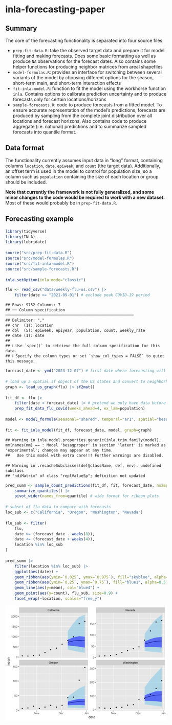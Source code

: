 inla-forecasting-paper
================

## Summary

The core of the forecasting functionality is separated into four source
files:

- `prep-fit-data.R`: take the observed target data and prepare it for
  model fitting and making forecasts. Does some basic formatting as well
  as produce `NA` observations for the forecast dates. Also contains
  some helper functions for producing neighbor matrices from areal
  shapefiles
- `model-formulas.R`: provides an interface for switching between
  several variants of the model by choosing different options for the
  season, short-term main, and short-term interaction effects
- `fit-inla-model.R`: function to fit the model using the workhorse
  function `inla`. Contains options to calibrate prediction uncertainty
  and to produce forecasts only for certain locations/horizons
- `sample-forecasts.R`: code to produce forecasts from a fitted model.
  To ensure accurate representation of the model’s predictions,
  forecasts are produced by sampling from the complete joint
  distribution over all locations and forecast horizons. Also contains
  code to produce aggregate (i.e. national) predictions and to summarize
  sampled forecasts into quantile format.

## Data format

The functionality currently assumes input data in “long” format,
containing columns `location`, `date`, `epiweek`, and `count` (the
target data). Additionally, an offset term is used in the model to
control for population size, so a column such as `population` containing
the size of each location or group should be included.

**Note that currently the framework is not fully generalized, and some
minor changes to the code would be required to work with a new
dataset.** Most of these would probably be in `prep-fit-data.R`.

## Forecasting example

``` r
library(tidyverse)
library(INLA)
library(lubridate)

source("src/prep-fit-data.R")
source("src/model-formulas.R")
source("src/fit-inla-model.R")
source("src/sample-forecasts.R")

inla.setOption(inla.mode="classic")
```

``` r
flu <- read_csv("data/weekly-flu-us.csv") |> 
    filter(date >= "2021-09-01") # exclude peak COVID-19 period
```

    ## Rows: 9752 Columns: 7
    ## ── Column specification ────────────────────────────────────────────────────────
    ## Delimiter: ","
    ## chr  (1): location
    ## dbl  (5): epiweek, epiyear, population, count, weekly_rate
    ## date (1): date
    ## 
    ## ℹ Use `spec()` to retrieve the full column specification for this data.
    ## ℹ Specify the column types or set `show_col_types = FALSE` to quiet this message.

``` r
forecast_date <- ymd("2023-12-07") # first date where forecasting will begin

# load up a spatial sf object of the US states and convert to neighborhood matrix
graph <- load_us_graph(flu) |> sf2mat()

fit_df <- flu |> 
    filter(date < forecast_date) |> # pretend we only have data before `forecast_date`
    prep_fit_data_flu_covid(weeks_ahead=4, ex_lam=population)

model <- model_formula(seasonal="shared", temporal="ar1", spatial="besagproper")

fit <- fit_inla_model(fit_df, forecast_date, model, graph=graph)
```

    ## Warning in inla.model.properties.generic(inla.trim.family(model), mm[names(mm) == : Model 'besagproper' in section 'latent' is marked as 'experimental'; changes may appear at any time.
    ##   Use this model with extra care!!! Further warnings are disabled.

    ## Warning in .recacheSubclasses(def@className, def, env): undefined subclass
    ## "ndiMatrix" of class "replValueSp"; definition not updated

``` r
pred_summ <- sample_count_predictions(fit_df, fit, forecast_date, nsamp=5000) |> 
    summarize_quantiles() |> 
    pivot_wider(names_from=quantile) # wide format for ribbon plots

# subset of flu data to compare with forecasts
loc_sub <- c("California", "Oregon", "Washington", "Nevada")

flu_sub <- filter(
    flu, 
    date >= (forecast_date - weeks(8)),
    date <= (forecast_date + weeks(4)),
    location %in% loc_sub
)

pred_summ |> 
    filter(location %in% loc_sub) |> 
    ggplot(aes(date)) +
    geom_ribbon(aes(ymin=`0.025`, ymax=`0.975`), fill="skyblue", alpha=0.5, col=NA) +
    geom_ribbon(aes(ymin=`0.25`, ymax=`0.75`), fill="blue1", alpha=0.5, col=NA) +
    geom_line(aes(y=mean), col="blue4") +
    geom_point(aes(y=count), flu_sub, size=0.9) +
    facet_wrap(~location, scales="free_y")
```

![](README_files/figure-gfm/unnamed-chunk-2-1.png)<!-- -->
